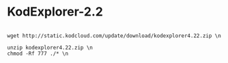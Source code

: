 # KodExplorer-2.2
```cd /home/wwwroot/www.yourdomain.com\n
```
```
wget http://static.kodcloud.com/update/download/kodexplorer4.22.zip \n
```
```
unzip kodexplorer4.22.zip \n
chmod -Rf 777 ./* \n
```
